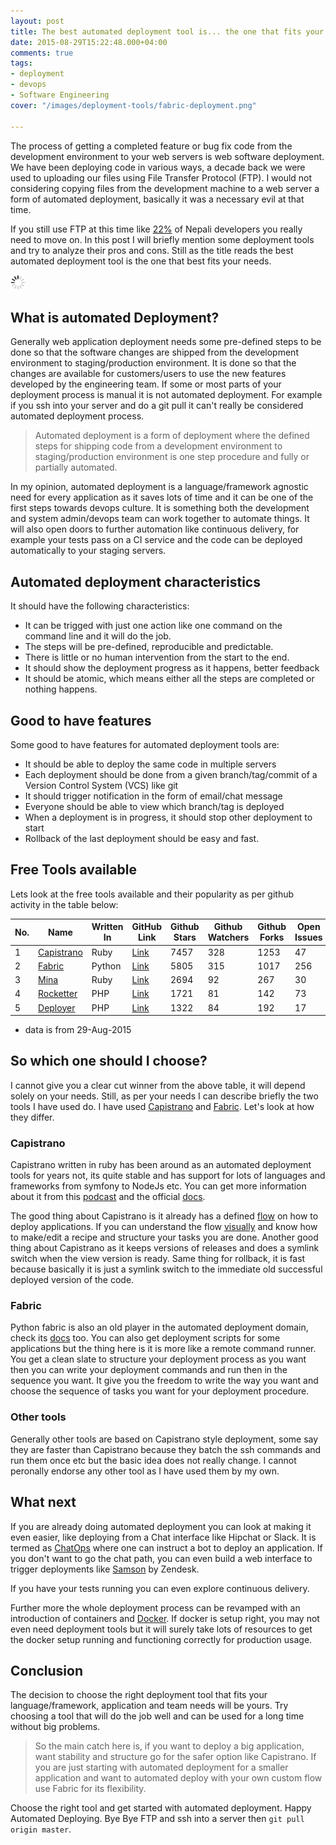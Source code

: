 ```yaml
---
layout: post
title: The best automated deployment tool is... the one that fits your needs
date: 2015-08-29T15:22:48.000+04:00
comments: true
tags:
- deployment
- devops
- Software Engineering
cover: "/images/deployment-tools/fabric-deployment.png"

---
```

The process of getting a completed feature or bug fix code from the development environment to your web servers is web software deployment. We have been deploying code in various ways, a decade back we were used to uploading our files using File Transfer Protocol (FTP). I would not considering copying files from the development machine to a web server a form of automated deployment, basically it was a necessary evil at that time.

If you still use FTP at this time like [22%](http://bit.ly/sw-eng-np-pt3) of Nepali developers you really need to move on. In this post I will briefly mention some deployment tools and try to analyze their pros and cons. Still as the title reads the best automated deployment tool is the one that best fits your needs.

<img class="center" src="/images/generic/loading.gif" data-echo="/images/deployment-tools/fabric-deployment.png" title="Automated Deployment demo" alt="Automated Deployment demo">
<!-- more -->

## What is automated Deployment?

Generally web application deployment needs some pre-defined steps to be done so that the software changes are shipped from the development environment to staging/production environment. It is done so that the changes are available for customers/users to use the new features developed by the engineering team. If some or most parts of your deployment process is manual it is not automated deployment. For example if you ssh into your server and do a git pull it can't really be considered automated deployment process.

>Automated deployment is a form of deployment where the defined steps for shipping code from a development environment to staging/production environment is one step procedure and fully or partially automated.

In my opinion, automated deployment is a language/framework agnostic need for every application as it saves lots of time and it can be one of the first steps towards devops culture. It is something both the development and system admin/devops team can work together to automate things. It will also open doors to further automation like continuous delivery, for example your tests pass on a CI service and the code can be deployed automatically to your staging servers.

## Automated deployment characteristics

It should have the following characteristics:

* It can be trigged with just one action like one command on the command line and it will do the job.
* The steps will be pre-defined, reproducible and predictable.
* There is little or no human intervention from the start to the end.
* It should show the deployment progress as it happens, better feedback
* It should be atomic, which means either all the steps are completed or nothing happens.

## Good to have features

Some good to have features for automated deployment tools are:

* It should be able to deploy the same code in multiple servers
* Each deployment should be done from a given branch/tag/commit of a Version Control System (VCS) like git
* It should trigger notification in the form of email/chat message
* Everyone should be able to view which branch/tag is deployed
* When a deployment is in progress, it should stop other deployment to start
* Rollback of the last deployment should be easy and fast.

## Free Tools available

Lets look at the free tools available and their popularity as per github activity
in the table below:

| No. | Name       | Written In | GitHub Link | Github Stars | Github Watchers | Github Forks | Open Issues | Open PRs |
|-----|------------|------------|-------------|--------------|-----------------|--------------|-------------|----------|
| 1   | [Capistrano](http://capistranorb.com/) | Ruby       | [Link](https://github.com/capistrano/capistrano)        | 7457         | 328             | 1253         | 47          | 3        |
| 2   | [Fabric](http://www.fabfile.org/)     | Python     | [Link](https://github.com/fabric/fabric)        | 5805         | 315             | 1017         | 256         | 124      |
| 3   | [Mina](http://mina-deploy.github.io/mina/)       | Ruby       | [Link](https://github.com/mina-deploy/mina)        | 2694         | 92              | 267          | 30          | 10       |
| 4   | [Rocketter](http://rocketeer.autopergamene.eu/)  | PHP        | [Link](https://github.com/rocketeers/rocketeer)        | 1721         | 81              | 142          | 73          | 5        |
| 5   | [Deployer](http://deployer.org/)   | PHP        | [Link](https://github.com/deployphp/deployer)        | 1322         | 84              | 192          | 17          | 5        |

* data is from 29-Aug-2015

## So which one should I choose?

I cannot give you a clear cut winner from the above table, it will depend solely on your needs. Still, as per your needs I can describe briefly the two tools I have used do. I have used [Capistrano](http://capistranorb.com/) and [Fabric](http://www.fabfile.org/). Let's look at how they differ.

### Capistrano

Capistrano written in ruby has been around as an automated deployment tools for years not, its quite stable and has support for lots of languages and frameworks from symfony to NodeJs etc. You can get more information about it from this [podcast](https://changelog.com/podcast/110/) and the official [docs](https://github.com/capistrano/capistrano/blob/master/README.md).

The good thing about Capistrano is it already has a defined [flow](http://capistranorb.com/documentation/getting-started/flow/) on how to deploy applications. If you can understand the flow [visually](https://raw.githubusercontent.com/mpasternacki/capistrano-documentation-support-files/master/default-execution-path/Capistrano%20Execution%20Path.jpg) and know how to make/edit a recipe and structure your tasks you are done. Another good thing about Capistrano as it keeps versions of releases and does a symlink switch when the view version is ready. Same thing for rollback, it is fast because basically it is just a symlink switch to the immediate old successful deployed version of the code.

### Fabric

Python fabric is also an old player in the automated deployment domain, check its [docs](http://docs.fabfile.org/en/1.10/) too. You can also get deployment scripts for some applications but the thing here is it is more like a remote command runner. You get a clean slate to structure your deployment process as you want then you can write your deployment commands and run then in the sequence you want. It give you the freedom to write the way you want and choose the sequence of tasks you want for your deployment procedure.

### Other tools

Generally other tools are based on Capistrano style deployment, some say they are faster than Capistrano because they batch the ssh commands and run them once etc but the basic idea does not really change. I cannot peronally endorse any other tool as I have used them by my own.

## What next

If you are already doing automated deployment you can look at making it even easier, like deploying from a Chat interface like Hipchat or Slack. It is termed as [ChatOps](http://blog.flowdock.com/2014/11/11/chatops-devops-with-hubot/) where one can instruct a bot to deploy an application. If you don't want to go the chat path, you can even build a web interface to trigger deployments like [Samson](https://developer.zendesk.com/blog/introducing-samson-a-web-interface-for-deployments) by Zendesk.

If you have your tests running you can even explore continuous delivery.

Further more the whole deployment process can be revamped with an introduction of containers and [Docker](https://www.docker.com/). If docker is setup right, you may not even need deployment tools but it will surely take lots of resources to get the docker setup running and functioning correctly for production usage.

## Conclusion

The decision to choose the right deployment tool that fits your language/framework, application and team needs will be yours. Try choosing a tool that will do the job well and can be used for a long time without big problems.

> So the main catch here is, if you want to deploy a big application, want stability and structure go for the safer option like Capistrano. If you are just starting with automated deployment for a smaller application and want to automated deploy with your own custom flow use Fabric for its flexibility.

Choose the right tool and get started with automated deployment. Happy Automated Deploying. Bye Bye FTP and ssh into a server then `git pull origin master`.
